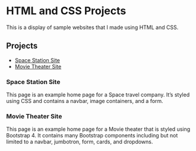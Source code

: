 # HTML and CSS Projects

This is a display of sample websites that I made using HTML and CSS.

## Projects

- [Space Station Site](#space-station-site)
- [Movie Theater Site](#movie-theater-site)

### Space Station Site
This page is an example home page for a Space travel company. It’s styled using CSS and contains a navbar, image containers, and a form.

### Movie Theater Site
This page is an example home page for a Movie theater that is styled using Bootstrap 4. It contains many Bootstrap components including but not limited to a navbar, jumbotron, form, cards, and dropdowns.
